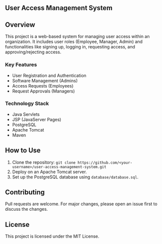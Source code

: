 ## User Access Management System

## Overview
This project is a web-based system for managing user access within an organization. It includes user roles (Employee, Manager, Admin) and functionalities like signing up, logging in, requesting access, and approving/rejecting access.

### Key Features
- User Registration and Authentication
- Software Management (Admins)
- Access Requests (Employees)
- Request Approvals (Managers)

### Technology Stack
- Java Servlets
- JSP (JavaServer Pages)
- PostgreSQL
- Apache Tomcat
- Maven

## How to Use
1. Clone the repository: `git clone https://github.com/<your-username>/user-access-management-system.git`
2. Deploy on an Apache Tomcat server.
3. Set up the PostgreSQL database using `database/database.sql`.

## Contributing
Pull requests are welcome. For major changes, please open an issue first to discuss the changes.

## License
This project is licensed under the MIT License.

